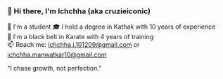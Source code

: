 ### 👋 Hi there, I'm Ichchha (aka cruzieiconic)

💫 I'm a student 
🎓 I hold a degree in Kathak with 10 years of experience  
🥋 I'm a black belt in Karate with 4 years of training  
📫 Reach me: ichchha.i.101209@gmail.com  or ichchha.manwatkar10@gmail.com

“I chase growth, not perfection.”
